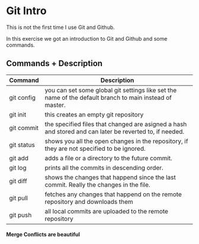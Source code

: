 # Git Intro
This is not the first time I use Git and Github. 

In this exercise we got an introduction to Git and Github and some commands.

## Commands + Description
| Command | Description |
| -------- | ---------- |
| git config | you can set some global git settings like set the name of the default branch to main instead of master. |
| git init | this creates an empty git repository |
| git commit | the specified files that changed are asigned a hash and stored and can later be reverted to, if needed. |
| git status | shows you all the open changes in the repository, if they are not specified to be ignored. |
| git add | adds a file or a directory to the future commit. |
| git log | prints all the commits in descending order. |
| git diff | shows the changes that happend since the last commit. Really the changes in the file. |
| git pull | fetches any changes that happend on the remote repository and downloads them |
| git push | all local commits are uploaded to the remote repository |

#### Merge Conflicts are beautiful
